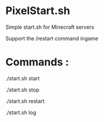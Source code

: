 # PixelStart.sh
Simple start.sh for Minecraft servers

Support the /restart command ingame

# Commands :

./start.sh start

./start.sh stop

./start.sh restart

./start.sh log
